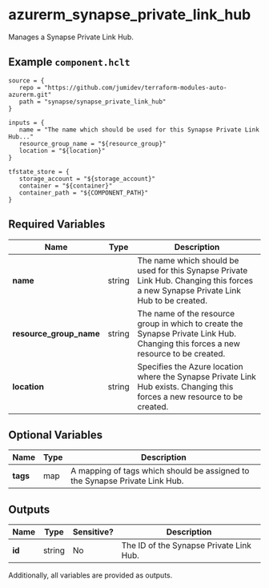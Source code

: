 # azurerm_synapse_private_link_hub

Manages a Synapse Private Link Hub.

## Example `component.hclt`

```hcl
source = {
   repo = "https://github.com/jumidev/terraform-modules-auto-azurerm.git"   
   path = "synapse/synapse_private_link_hub"   
}

inputs = {
   name = "The name which should be used for this Synapse Private Link Hub..."   
   resource_group_name = "${resource_group}"   
   location = "${location}"   
}

tfstate_store = {
   storage_account = "${storage_account}"   
   container = "${container}"   
   container_path = "${COMPONENT_PATH}"   
}

```

## Required Variables

| Name | Type |  Description |
| ---- | --------- |  ----------- |
| **name** | string |  The name which should be used for this Synapse Private Link Hub. Changing this forces a new Synapse Private Link Hub to be created. | 
| **resource_group_name** | string |  The name of the resource group in which to create the Synapse Private Link Hub. Changing this forces a new resource to be created. | 
| **location** | string |  Specifies the Azure location where the Synapse Private Link Hub exists. Changing this forces a new resource to be created. | 

## Optional Variables

| Name | Type |  Description |
| ---- | --------- |  ----------- |
| **tags** | map |  A mapping of tags which should be assigned to the Synapse Private Link Hub. | 



## Outputs

| Name | Type | Sensitive? | Description |
| ---- | ---- | --------- | --------- |
| **id** | string | No  | The ID of the Synapse Private Link Hub. | 

Additionally, all variables are provided as outputs.
